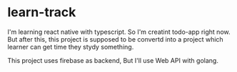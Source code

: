 # learn-track

I'm learning react native with typescript. So I'm creatint todo-app right now.
But after this, this project is supposed to be convertd into a project which learner can get time they stydy something.

This project uses firebase as backend, But I'll use Web API with golang.
